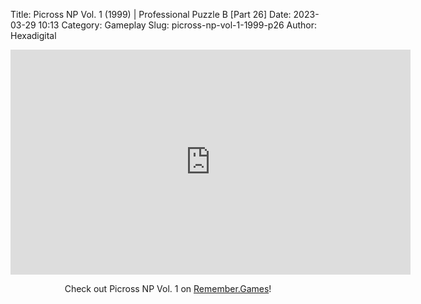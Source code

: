 Title: Picross NP Vol. 1 (1999) | Professional Puzzle B [Part 26]
Date: 2023-03-29 10:13
Category: Gameplay
Slug: picross-np-vol-1-1999-p26
Author: Hexadigital

<center><iframe src="https://www.youtube.com/embed/LkG_Rx6LdHs?feature=oembed" allow="accelerometer; autoplay; encrypted-media; gyroscope; picture-in-picture" width="640" height="360" frameborder="0"></iframe>

Check out Picross NP Vol. 1 on [Remember.Games](https://remember.games/game/6791/picross-np-vol-1/)!</center>